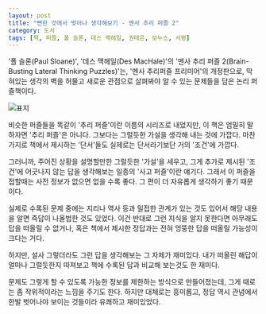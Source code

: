 ```yaml
---
layout: post
title: "뻔한 것에서 벗어나 생각해보기 - 멘사 추리 퍼즐 2"
category: 도서
tags: [책, 퍼즐, 폴 슬론, 데스 맥헤일, 권태은, 보누스, 서평]
---
```


'폴 슬론(Paul Sloane)',
'데스 맥헤일(Des MacHale)'의
'멘사 추리 퍼즐 2(Brain-Busting Lateral Thinking Puzzles)'는,
'멘사 추리퍼즐 프리미어'의 개정판으로,
막혀있는 생각의 벽을 허물고 새로운 관점으로 살펴봐야 알 수 있는 문제들을 담은 논리 퍼즐책이다.

![표지](https://lh3.googleusercontent.com/tU3lVzbncGm4F55UIgvqztTuN5KTBYYOe48EHuI21HSn3lrh47sQVLp1PVmelyHSC21ewTwc4F-ShA=s480)

비슷한 퍼즐들을 똑같이 '추리 퍼즐'이란 이름의 시리즈로 내었지만,
이 책은 엄밀히 말하자면 '추리 퍼즐'은 아니다.
그보다는 그럴듯한 가설을 생각해 내는 것에 가깝다.
마찬가지로 책에서 제시하는 '단서'들도 실제로는 단서라기보단 거의 '조건'에 가깝다.

그러니까, 주어진 상황을 설명할만한 그럴듯한 '가설'을 세우고,
그게 추가로 제시된 '조건'에 어긋나지 않는 답을 생각해보는
일종의 '사고 퍼즐'이란 얘기다.
그래서 이 퍼즐을 접할때는 사전 정보가 없으면 없을 수록 좋다.
그 편이 더 자유롭게 생각하기 좋기 때문이다.

실제로 수록된 문제 중에는
지리나 역사 등과 밀접한 관계가 있는 것도 있어서
해당 내용을 알면 즉답이 나올법한 것도 있었다.
이건 반대로 그런 지식을 알지 못한다면
아무래도 답을 떠올릴 수 없거나,
혹은 책에서 제시한 정답과는 전혀 엉뚱한 답을 떠올릴 가능성이 크다는 거다.

하지만, 설사 그렇더라도 그런 답을 생각해보는 그 자체가 재미있다.
내가 떠올린 해답이 얼마나 그럴듯한지 따져보고
책에 수록된 답과 비교해 보는것도 한 재미다.

문제도 그렇게 할 수 있도록 가능한 정보를 제한하는 방식으로 만들어졌는데,
그게 때로는 좀 작위적이라는 느낌을 주기도 한다.
하지만 대체로는 흥미롭고, 정답 역시 관념에서 한발 벗어나야 보이는 것들이라 유쾌하고 재미있었다.
